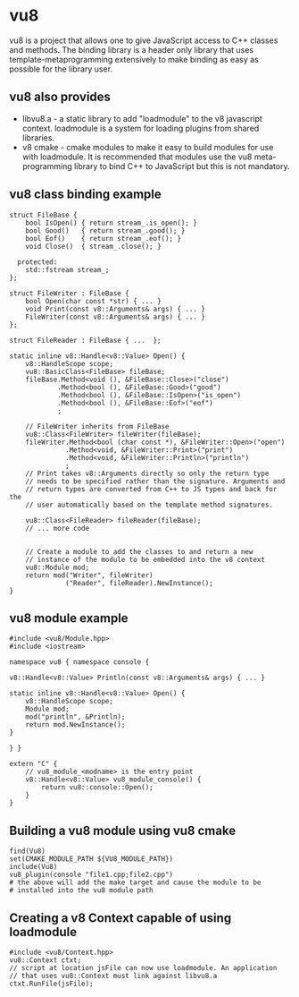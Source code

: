 # vu8

vu8 is a project that allows one to give JavaScript access to C++ classes and methods. The binding library is a header only library that uses template-metaprogramming extensively to make binding as easy as possible for the library user.

## vu8 also provides

* libvu8.a - a static library to add "loadmodule" to the v8 javascript context. loadmodule is a system for loading plugins from shared libraries.
* v8 cmake - cmake modules to make it easy to build modules for use with loadmodule. It is recommended that modules use the vu8 meta-programming library to bind C++ to JavaScript but this is not mandatory.

## vu8 class binding example
    struct FileBase {
        bool IsOpen() { return stream_.is_open(); }
        bool Good()   { return stream_.good(); }
        bool Eof()    { return stream_.eof(); }
        void Close()  { stream_.close(); }

      protected:
        std::fstream stream_;
    };

    struct FileWriter : FileBase {
        bool Open(char const *str) { ... }
        void Print(const v8::Arguments& args) { ... }
        FileWriter(const v8::Arguments& args) { ... }
    };

    struct FileReader : FileBase { ...  };

    static inline v8::Handle<v8::Value> Open() {
        v8::HandleScope scope;
        vu8::BasicClass<FileBase> fileBase;
        fileBase.Method<void (), &FileBase::Close>("close")
                .Method<bool (), &FileBase::Good>("good")
                .Method<bool (), &FileBase::IsOpen>("is_open")
                .Method<bool (), &FileBase::Eof>("eof")
                ;

        // FileWriter inherits from FileBase
        vu8::Class<FileWriter> fileWriter(fileBase);
        fileWriter.Method<bool (char const *), &FileWriter::Open>("open")
                  .Method<void, &FileWriter::Print>("print")
                  .Method<void, &FileWriter::Println>("println")
                  ;
        // Print takes v8::Arguments directly so only the return type
        // needs to be specified rather than the signature. Arguments and
        // return types are converted from C++ to JS types and back for the
        // user automatically based on the template method signatures.

        vu8::Class<FileReader> fileReader(fileBase);
        // ... more code


        // Create a module to add the classes to and return a new
        // instance of the module to be embedded into the v8 context
        vu8::Module mod;
        return mod("Writer", fileWriter)
                  ("Reader", fileReader).NewInstance();
    }

## vu8 module example
    #include <vu8/Module.hpp>
    #include <iostream>

    namespace vu8 { namespace console {

    v8::Handle<v8::Value> Println(const v8::Arguments& args) { ... }

    static inline v8::Handle<v8::Value> Open() {
        v8::HandleScope scope;
        Module mod;
        mod("println", &Println);
        return mod.NewInstance();
    }

    } }

    extern "C" {
        // vu8_module_<modname> is the entry point
        v8::Handle<v8::Value> vu8_module_console() {
            return vu8::console::Open();
        }
    }

## Building a vu8 module using vu8 cmake
    find(Vu8)
    set(CMAKE_MODULE_PATH ${VU8_MODULE_PATH})
    include(Vu8)
    vu8_plugin(console "file1.cpp;file2.cpp")
    # the above will add the make target and cause the module to be
    # installed into the vu8 module path

## Creating a v8 Context capable of using loadmodule
    #include <vu8/Context.hpp>
    vu8::Context ctxt;
    // script at location jsFile can now use loadmodule. An application
    // that uses vu8::Context must link against libvu8.a
    ctxt.RunFile(jsFile);
